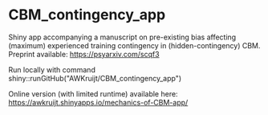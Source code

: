 # CBM_contingency_app
Shiny app accompanying a manuscript on pre-existing bias affecting (maximum) experienced training contingency in 
(hidden-contingency) CBM. Preprint available: https://psyarxiv.com/scqf3 

Run locally with command shiny::runGitHub("AWKruijt/CBM_contingency_app")

Online version (with limited runtime) available here: https://awkruijt.shinyapps.io/mechanics-of-CBM-app/


